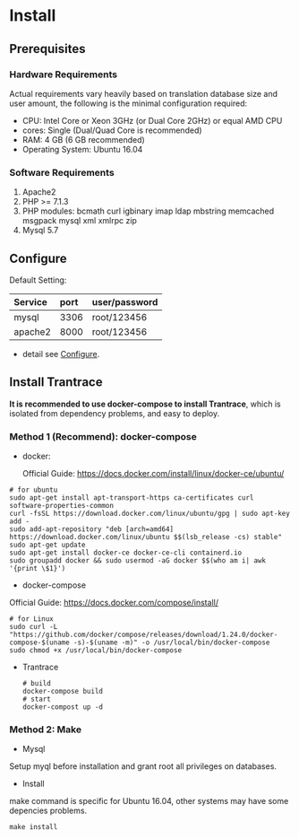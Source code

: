 # Install

## Prerequisites

### Hardware Requirements

Actual requirements vary heavily based on translation database size and user amount, the following is the minimal configuration required:

* CPU: Intel Core or Xeon 3GHz (or Dual Core 2GHz) or equal AMD CPU
* cores: Single (Dual/Quad Core is recommended)
* RAM: 4 GB (6 GB recommended)
* Operating System: Ubuntu 16.04

### Software Requirements

1. Apache2
2. PHP &gt;= 7.1.3
3. PHP modules: bcmath curl igbinary imap ldap mbstring memcached msgpack mysql xml xmlrpc zip
4. Mysql 5.7

## Configure

Default Setting:

| Service | port | user/password |
| :--- | :--- | :--- |
| mysql | 3306 | root/123456 |
| apache2 | 8000 | root/123456 |

* detail see [Configure](configure.md).

## Install Trantrace

**It is recommended to use docker-compose to install Trantrace**, which is isolated from dependency problems, and easy to deploy.

### Method 1 \(Recommend\): docker-compose

* docker: 
  
  Official Guide: https://docs.docker.com/install/linux/docker-ce/ubuntu/

```
# for ubuntu
sudo apt-get install apt-transport-https ca-certificates curl software-properties-common
curl -fsSL https://download.docker.com/linux/ubuntu/gpg | sudo apt-key add -
sudo add-apt-repository "deb [arch=amd64] https://download.docker.com/linux/ubuntu $$(lsb_release -cs) stable" 
sudo apt-get update 
sudo apt-get install docker-ce docker-ce-cli containerd.io 
sudo groupadd docker && sudo usermod -aG docker $$(who am i| awk '{print \$1}')
```

* docker-compose 

Official Guide: https://docs.docker.com/compose/install/

```
# for Linux
sudo curl -L "https://github.com/docker/compose/releases/download/1.24.0/docker-compose-$(uname -s)-$(uname -m)" -o /usr/local/bin/docker-compose
sudo chmod +x /usr/local/bin/docker-compose
```

* Trantrace

  ```
  # build
  docker-compose build
  # start
  docker-compost up -d
  ```

### Method 2: Make

- Mysql

Setup myql before installation and grant root all privileges on databases.

- Install

make command is specific for Ubuntu 16.04, other systems may have some depencies problems.

```
make install
```



